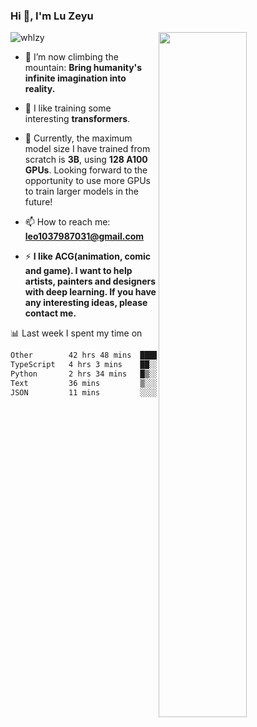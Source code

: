 ### Hi 👋, I'm Lu Zeyu

<img src="https://komarev.com/ghpvc/?username=whlzy&label=Profile%20views&color=0e75b6&style=flat" alt="whlzy" />
<img align="right" width="53%" src="https://github-readme-stats.vercel.app/api?username=whlzy&show_icons=true">

- 🔭 I’m now climbing the mountain: **Bring humanity's infinite imagination into reality.**

- 🌄 I like training some interesting **transformers**.

- 🌠 Currently, the maximum model size I have trained from scratch is **3B**, using **128 A100 GPUs**. Looking forward to the opportunity to use more GPUs to train larger models in the future!

- 📫 How to reach me: **leo1037987031@gmail.com**

- ⚡ **I like ACG(animation, comic and game). I want to help artists, painters and designers with deep learning. If you have any interesting ideas, please contact me.**

📊 Last week I spent my time on

<!--START_SECTION:waka-->

```txt
Other        42 hrs 48 mins  █████████████████████░░░░   84.56 %
TypeScript   4 hrs 3 mins    ██░░░░░░░░░░░░░░░░░░░░░░░   08.03 %
Python       2 hrs 34 mins   █▒░░░░░░░░░░░░░░░░░░░░░░░   05.09 %
Text         36 mins         ▒░░░░░░░░░░░░░░░░░░░░░░░░   01.20 %
JSON         11 mins         ░░░░░░░░░░░░░░░░░░░░░░░░░   00.39 %
```

<!--END_SECTION:waka-->

